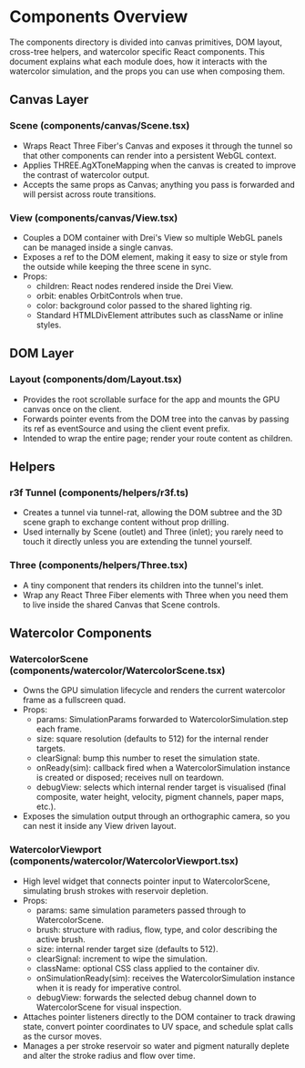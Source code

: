 # Components Overview

The components directory is divided into canvas primitives, DOM layout, cross-tree helpers, and watercolor specific React components. This document explains what each module does, how it interacts with the watercolor simulation, and the props you can use when composing them.

## Canvas Layer

### Scene (components/canvas/Scene.tsx)
- Wraps React Three Fiber's Canvas and exposes it through the tunnel so that other components can render into a persistent WebGL context.
- Applies THREE.AgXToneMapping when the canvas is created to improve the contrast of watercolor output.
- Accepts the same props as Canvas; anything you pass is forwarded and will persist across route transitions.

### View (components/canvas/View.tsx)
- Couples a DOM container with Drei's View so multiple WebGL panels can be managed inside a single canvas.
- Exposes a ref to the DOM element, making it easy to size or style from the outside while keeping the three scene in sync.
- Props:
  - children: React nodes rendered inside the Drei View.
  - orbit: enables OrbitControls when true.
  - color: background color passed to the shared lighting rig.
  - Standard HTMLDivElement attributes such as className or inline styles.

## DOM Layer

### Layout (components/dom/Layout.tsx)
- Provides the root scrollable surface for the app and mounts the GPU canvas once on the client.
- Forwards pointer events from the DOM tree into the canvas by passing its ref as eventSource and using the client event prefix.
- Intended to wrap the entire page; render your route content as children.

## Helpers

### r3f Tunnel (components/helpers/r3f.ts)
- Creates a tunnel via tunnel-rat, allowing the DOM subtree and the 3D scene graph to exchange content without prop drilling.
- Used internally by Scene (outlet) and Three (inlet); you rarely need to touch it directly unless you are extending the tunnel yourself.

### Three (components/helpers/Three.tsx)
- A tiny component that renders its children into the tunnel's inlet.
- Wrap any React Three Fiber elements with Three when you need them to live inside the shared Canvas that Scene controls.

## Watercolor Components

### WatercolorScene (components/watercolor/WatercolorScene.tsx)
- Owns the GPU simulation lifecycle and renders the current watercolor frame as a fullscreen quad.
- Props:
  - params: SimulationParams forwarded to WatercolorSimulation.step each frame.
  - size: square resolution (defaults to 512) for the internal render targets.
  - clearSignal: bump this number to reset the simulation state.
  - onReady(sim): callback fired when a WatercolorSimulation instance is created or disposed; receives null on teardown.
  - debugView: selects which internal render target is visualised (final composite, water height, velocity, pigment channels, paper maps, etc.).
- Exposes the simulation output through an orthographic camera, so you can nest it inside any View driven layout.

### WatercolorViewport (components/watercolor/WatercolorViewport.tsx)
- High level widget that connects pointer input to WatercolorScene, simulating brush strokes with reservoir depletion.
- Props:
  - params: same simulation parameters passed through to WatercolorScene.
  - brush: structure with radius, flow, type, and color describing the active brush.
  - size: internal render target size (defaults to 512).
  - clearSignal: increment to wipe the simulation.
  - className: optional CSS class applied to the container div.
  - onSimulationReady(sim): receives the WatercolorSimulation instance when it is ready for imperative control.
  - debugView: forwards the selected debug channel down to WatercolorScene for visual inspection.
- Attaches pointer listeners directly to the DOM container to track drawing state, convert pointer coordinates to UV space, and schedule splat calls as the cursor moves.
- Manages a per stroke reservoir so water and pigment naturally deplete and alter the stroke radius and flow over time.
